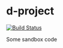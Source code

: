# d-project

[![Build Status](https://travis-ci.org/rbung/d-project.svg?branch=master)](https://travis-ci.org/rbung/d-project)

Some sandbox code

